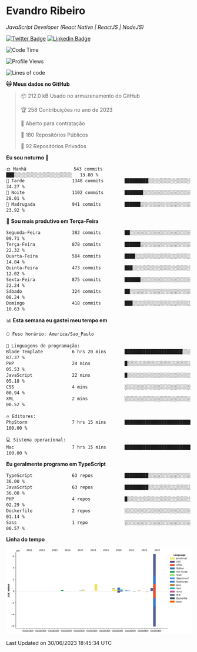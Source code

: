 # Evandro **Ribeiro**

*JavaScript Developer (React Native | ReactJS | NodeJS)*

[![Twitter Badge](https://img.shields.io/badge/-@ribeiroevandro-201B2D?style=flat-square&labelColor=201B2D&logo=twitter&logoColor=white&link=https://twitter.com/ribeiroevandro)](https://twitter.com/ribeiroevandro) 
[![Linkedin Badge](https://img.shields.io/badge/-Evandro%20Ribeiro-201B2D?style=flat-square&logo=Linkedin&logoColor=white&link=https://www.linkedin.com/in/ribeiroevandro)](https://www.linkedin.com/in/ribeiroevandro) 


<!--START_SECTION:waka-->
![Code Time](http://img.shields.io/badge/Code%20Time-3%2C245%20hrs%2051%20mins-blue)

![Profile Views](http://img.shields.io/badge/Visualizac%C3%B5es%20do%20perfil-0-blue)

![Lines of code](https://img.shields.io/badge/Desde%20o%20Hello%20World%20eu%20escrevi-10.2%20million%20linhas%20de%20c%C3%B3digo-blue)

**🐱 Meus dados no GitHub** 

> 📦 212.0 kB Usado no armazenamento do GitHub 
 > 
> 🏆 258 Contribuições no ano de 2023
 > 
> 💼 Aberto para contratação
 > 
> 📜 180 Repositórios Públicos 
 > 
> 🔑 92 Repositórios Privados 
 > 
**Eu sou noturno 🦉** 

```text
🌞 Manhã                  543 commits         ███░░░░░░░░░░░░░░░░░░░░░░   13.80 % 
🌆 Tarde                  1348 commits        █████████░░░░░░░░░░░░░░░░   34.27 % 
🌃 Noite                  1102 commits        ███████░░░░░░░░░░░░░░░░░░   28.01 % 
🌙 Madrugada              941 commits         ██████░░░░░░░░░░░░░░░░░░░   23.92 % 
```
📅 **Sou mais produtivo em Terça-Feira** 

```text
Segunda-Feira            382 commits         ██░░░░░░░░░░░░░░░░░░░░░░░   09.71 % 
Terça-Feira              878 commits         ██████░░░░░░░░░░░░░░░░░░░   22.32 % 
Quarta-Feira             584 commits         ████░░░░░░░░░░░░░░░░░░░░░   14.84 % 
Quinta-Feira             473 commits         ███░░░░░░░░░░░░░░░░░░░░░░   12.02 % 
Sexta-Feira              875 commits         ██████░░░░░░░░░░░░░░░░░░░   22.24 % 
Sábado                   324 commits         ██░░░░░░░░░░░░░░░░░░░░░░░   08.24 % 
Domingo                  418 commits         ███░░░░░░░░░░░░░░░░░░░░░░   10.63 % 
```


📊 **Esta semana eu gastei meu tempo em** 

```text
🕑︎ Fuso horário: America/Sao_Paulo

💬 Linguagens de programação: 
Blade Template           6 hrs 20 mins       ██████████████████████░░░   87.37 % 
PHP                      24 mins             █░░░░░░░░░░░░░░░░░░░░░░░░   05.53 % 
JavaScript               22 mins             █░░░░░░░░░░░░░░░░░░░░░░░░   05.18 % 
CSS                      4 mins              ░░░░░░░░░░░░░░░░░░░░░░░░░   00.94 % 
XML                      2 mins              ░░░░░░░░░░░░░░░░░░░░░░░░░   00.52 % 

🔥 Editores: 
PhpStorm                 7 hrs 15 mins       █████████████████████████   100.00 % 

💻 Sistema operacional: 
Mac                      7 hrs 15 mins       █████████████████████████   100.00 % 
```

**Eu geralmente programo em TypeScript** 

```text
TypeScript               63 repos            █████████░░░░░░░░░░░░░░░░   36.00 % 
JavaScript               63 repos            █████████░░░░░░░░░░░░░░░░   36.00 % 
PHP                      4 repos             █░░░░░░░░░░░░░░░░░░░░░░░░   02.29 % 
Dockerfile               2 repos             ░░░░░░░░░░░░░░░░░░░░░░░░░   01.14 % 
Sass                     1 repo              ░░░░░░░░░░░░░░░░░░░░░░░░░   00.57 % 
```



**Linha do tempo**

![Lines of Code chart](https://raw.githubusercontent.com/ribeiroevandro/ribeiroevandro/main/assets/bar_graph.png)


 Last Updated on 30/06/2023 18:45:34 UTC
<!--END_SECTION:waka-->
